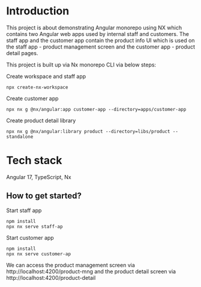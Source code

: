# Introduction

This project is about demonstrating Angular monorepo using NX which contains two Angular web apps used by internal staff and customers. 
The staff app and the customer app contain the product info UI which is used on the staff app - product management screen and the customer app - product detail pages.

This project is built up via Nx monorepo CLI via below steps:

Create workspace and staff app
```shell
npx create-nx-workspace
```

Create customer app
```shell
npx nx g @nx/angular:app customer-app --directory=apps/customer-app
```

Create product detail library
```shell
npx nx g @nx/angular:library product --directory=libs/product --standalone
```

# Tech stack
Angular 17, TypeScript, Nx

## How to get started?
Start staff app
```shell
npm install
npx nx serve staff-ap
```
Start customer app
```shell
npm install
npx nx serve customer-ap
```

We can access the product management screen via http://localhost:4200/product-mng and the product detail screen via http://localhost:4200/product-detail

